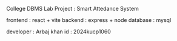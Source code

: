 College DBMS Lab Project : Smart Attedance System 

frontend : react + vite
backend : express + node
database : mysql

developer : Arbaj khan
id : 2024kucp1060
